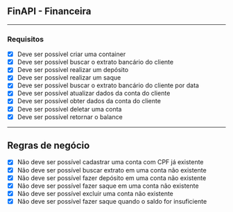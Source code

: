 ## FinAPI -  Financeira

----------------------------------------------------------------

### Requisitos

- [x] Deve ser possível criar uma container
- [x] Deve ser possível buscar o extrato bancário do cliente
- [x] Deve ser possível realizar um depósito
- [x] Deve ser possível realizar um saque
- [x] Deve ser possível buscar o extrato bancário do cliente por data
- [x] Deve ser possível atualizar dados da conta do cliente 
- [x] Deve ser possível obter dados da conta do cliente 
- [x] Deve ser possível deletar uma conta
- [x] Deve ser possível retornar o balance
----------------------------------------------------------------

## Regras de negócio

- [x] Não deve ser possível cadastrar uma conta com CPF já existente
- [x] Não deve ser possível buscar extrato em uma conta não existente 
- [x] Não deve ser possível fazer depósito em uma conta não existente 
- [x] Não deve ser possível fazer saque em uma conta não existente 
- [x] Não deve ser possível excluir uma conta não existente 
- [x] Não deve ser possível fazer saque quando o saldo for insuficiente
